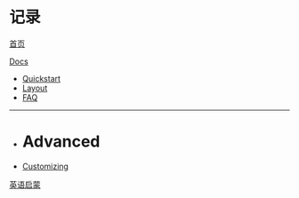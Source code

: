 # 记录

[首页](index.md)

[Docs]()

- [Quickstart](quickstart.md)
- [Layout](layout.md)
- [FAQ](faq.md)

---

- # Advanced
- [Customizing](customizing.md)

[英语启蒙](baby.md)
